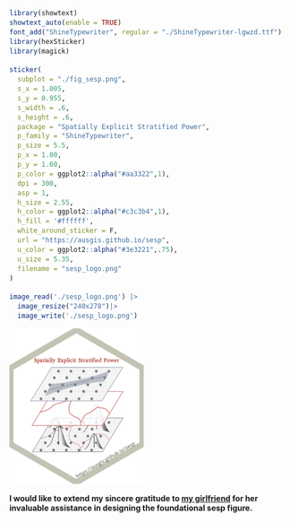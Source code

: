 
``` r
library(showtext)
showtext_auto(enable = TRUE)
font_add("ShineTypewriter", regular = "./ShineTypewriter-lgwzd.ttf")
library(hexSticker)
library(magick)

sticker(
  subplot = "./fig_sesp.png",
  s_x = 1.005,
  s_y = 0.955,
  s_width = .6,
  s_height = .6,
  package = "Spatially Explicit Stratified Power",
  p_family = "ShineTypewriter",
  p_size = 5.5,
  p_x = 1.00,
  p_y = 1.60,
  p_color = ggplot2::alpha("#aa3322",1),
  dpi = 300,
  asp = 1,
  h_size = 2.55,
  h_color = ggplot2::alpha("#c3c3b4",1),
  h_fill = '#ffffff',
  white_around_sticker = F,
  url = "https://ausgis.github.io/sesp",
  u_color = ggplot2::alpha("#3e3221",.75),
  u_size = 5.35,
  filename = "sesp_logo.png"
)

image_read('./sesp_logo.png') |> 
  image_resize("240x278")|> 
  image_write('./sesp_logo.png')
```

![](./sesp_logo.png)

**I would like to extend my sincere gratitude to [my
girlfriend](https://github.com/layeyo) for her invaluable assistance in
designing the foundational sesp figure.**
